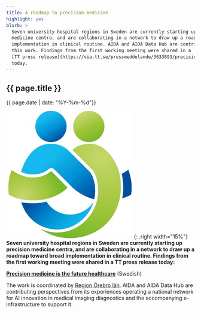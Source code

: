 ```yaml
---
title: A roadmap to precision medicine
highlight: yes
blurb: >
  Seven university hospital regions in Sweden are currently starting up precision
  medicine centra, and are collaborating in a network to draw up a roadmap toward broad
  implementation in clinical routine. AIDA and AIDA Data Hub are contributing to
  this work. Findings from the first working meeting were shared in a
  [TT press release](https://via.tt.se/pressmeddelande/3633893/precisionsmedicin-ar-framtidens-sjukvard?publisherId=3235654&lang=sv)
  today.
---
```

## {{ page.title }}
<span class="small">{{ page.date | date: "%Y-%m-%d"}}</span>

![Region Örebro län logo](/assets/images/logos/rol.jpg){: .right width="15%"}
<b>
Seven university hospital regions in Sweden are currently starting up precision
medicine centra, and are collaborating in a network to draw up a roadmap toward broad
implementation in clinical routine. Findings from the first working meeting were
shared in a TT press release today:
</b>

**[Precision medicine is the future healthcare](https://via.tt.se/pressmeddelande/3633893/precisionsmedicin-ar-framtidens-sjukvard?publisherId=3235654&lang=sv)** (Swedish)

The work is coordinated by [Region Örebro län](https://www.regionorebrolan.se/).
AIDA and AIDA Data Hub are contributing perspectives from its experiences
operating a national network for AI innovation in medical imaging diagnostics
and the accompanying e-infrastructure
to support it.
